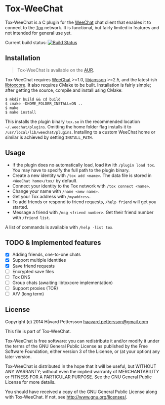 Tox-WeeChat
===========
Tox-WeeChat is a C plugin for the [WeeChat][1] chat client that enables it to connect to the [Tox][2] network. It is functional, but fairly limited in features and not intended for general use yet.

Current build status: [![Build Status](https://travis-ci.org/haavardp/tox-weechat.svg?branch=master)](https://travis-ci.org/haavardp/tox-weechat)

Installation
------------
> Tox-WeeChat is available on the [AUR][3].

Tox-WeeChat requires [WeeChat][1] >=1.0, [libjansson][4] >=2.5, and the latest-ish [libtoxcore][5]. It also requires CMake to be built. Installation is fairly simple; after getting the source, compile and install using CMake:

    $ mkdir build && cd build
    $ cmake -DHOME_FOLDER_INSTALL=ON ..
    $ make
    $ make install

This installs the plugin binary `tox.so` in the recommended location `~/.weechat/plugins`. Omitting the home folder flag installs it to `/usr/local/lib/weechat/plugins`. Installing to a custom WeeChat home or similar is achieved by setting `INSTALL_PATH`.

Usage
-----
 - If the plugin does no automatically load, load itw ith `/plugin load tox`. You may have to specify the full path to the plugin binary.
 - Create a new identity with `/tox add <name>`. The data file is stored in `<WeeChat home>/tox/` by default.
 - Connect your identity to the Tox network with `/tox connect <name>`.
 - Change your name with `/name <new name>`.
 - Get your Tox address with `/myaddress`.
 - To add friends or respond to friend requests, `/help friend` will get you started.
 - Message a friend with `/msg <friend number>`. Get their friend number with `/friend list`.

A list of commands is available with `/help -list tox`.

TODO & Implemented features
----
 - [x] Adding friends, one-to-one chats
 - [x] Support multiple identities
 - [x] Save friend requests
 - [ ] Encrypted save files
 - [ ] Tox DNS
 - [ ] Group chats (awaiting libtoxcore implementation)
 - [ ] Support proxies (TOR)
 - [ ] A/V (long term)

License
---------
Copyright (c) 2014 Håvard Pettersson <haavard.pettersson@gmail.com>

This file is part of Tox-WeeChat.

Tox-WeeChat is free software: you can redistribute it and/or modify
it under the terms of the GNU General Public License as published by
the Free Software Foundation, either version 3 of the License, or
(at your option) any later version.

Tox-WeeChat is distributed in the hope that it will be useful,
but WITHOUT ANY WARRANTY; without even the implied warranty of
MERCHANTABILITY or FITNESS FOR A PARTICULAR PURPOSE.  See the
GNU General Public License for more details.

You should have received a copy of the GNU General Public License
along with Tox-WeeChat.  If not, see <http://www.gnu.org/licenses/>.

[1]: http://weechat.org
[2]: http://tox.im
[3]: https://aur.archlinux.org/packages/tox-weechat-git
[4]: http://www.digip.org/jansson/
[5]: https://github.com/irungentoo/toxcore

